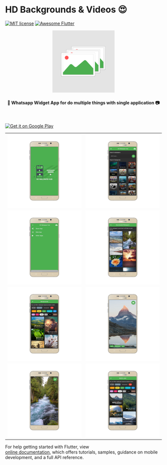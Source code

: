 # HD Backgrounds & Videos 😍

[![MIT license](http://img.shields.io/badge/license-MIT-brightgreen.svg)](http://opensource.org/licenses/MIT)
<a href="https://github.com/Solido/awesome-flutter">
   <img alt="Awesome Flutter" src="https://img.shields.io/badge/Awesome-Flutter-blue.svg?longCache=true&style=flat-square" />
</a>

<div align="center">
  <img src="assets/images/icon.png" width=200> 
</div>


<h4 align="center">
 📱 Whatsapp Widget App for do multiple things with single application 📷
</h4>
 
<br/>
<br/> 

<a href="https://play.google.com/store/apps/details?id=com.jaytarpara.pixabayhdwallpapers">
 <img alt='Get it on Google Play' src='https://play.google.com/intl/en_gb/badges/images/generic/en_badge_web_generic.png' width="230">
</a>
 

<div style="text-align: center">
	<table>
		<tr>
			<td style="text-align: center"><img src="hdwallpapers/mockup/1.png" width="600"/></td>
			<td style="text-align: center"><img src="hdwallpapers/mockup/2.png" width="610"/></td>
		</tr>
		<tr>
			<td style="text-align: center"><img src="hdwallpapers/mockup/3.png" width="600"/></td>
			<td style="text-align: center"><img src="hdwallpapers/mockup/4.png" width="610"/></td>
		</tr>
		<tr>
			<td style="text-align: center"><img src="hdwallpapers/mockup/5.png" width="610"/></td>
			<td style="text-align: center"><img src="hdwallpapers/mockup/6.png" width="610"/></td>
		</tr>
		<tr>
			<td style="text-align: center"><img src="hdwallpapers/mockup/7.png" width="610"/></td>
			<td style="text-align: center"><img src="hdwallpapers/mockup/8.png" width="610"/></td>
		</tr>
	</table>
</div>

For help getting started with Flutter, view   
[online documentation](https://flutter.io/docs), which offers tutorials, 
samples, guidance on mobile development, and a full API reference.